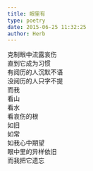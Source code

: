 ```yaml
---  
title: 眼里有  
type: poetry  
date: 2015-06-25 11:32:25  
author: Herb    
---  
```

克制眼中流露哀伤  
直到它成为习惯  
有阅历的人沉默不语  
没阅历的人只字不提  
而我  
看山  
看水  
看哀伤的根  
如旧  
如常  
如我心中期望  
眼中里的异样依旧  
而我把它遗忘